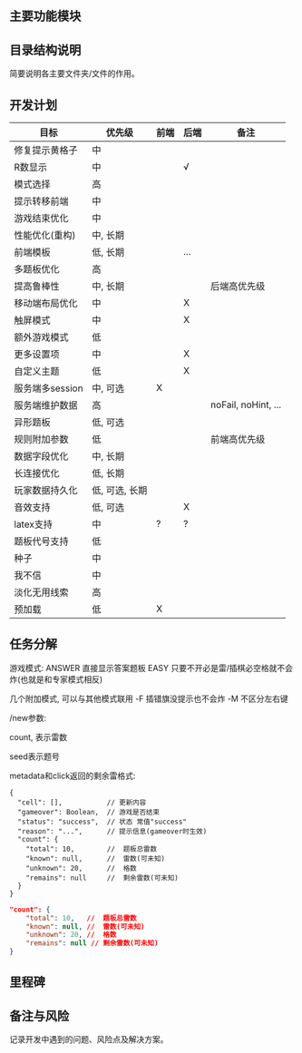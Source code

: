 ## 主要功能模块

## 目录结构说明

简要说明各主要文件夹/文件的作用。

## 开发计划

| 目标            | 优先级         | 前端 | 后端 | 备注                |
| --------------- | -------------- | ---- | ---- | ------------------- |
| 修复提示黄格子  | 中             |      |      |                     |
| R数显示         | 中             |      | √   |                     |
| 模式选择        | 高             |      |      |                     |
| 提示转移前端    | 中             |      |      |                     |
| 游戏结束优化    | 中             |      |      |                     |
| 性能优化(重构)  | 中, 长期       |      |      |                     |
| 前端模板        | 低, 长期       |      | ...  |                     |
| 多题板优化      | 高             |      |      |                     |
| 提高鲁棒性      | 中, 长期       |      |      | 后端高优先级        |
| 移动端布局优化  | 中             |      | X    |                     |
| 触屏模式        | 中             |      | X    |                     |
| 额外游戏模式    | 低             |      |      |                     |
| 更多设置项      | 中             |      | X    |                     |
| 自定义主题      | 低             |      | X    |                     |
| 服务端多session | 中, 可选       | X    |      |                     |
| 服务端维护数据  | 高             |      |      | noFail, noHint, ... |
| 异形题板        | 低, 可选       |      |      |                     |
| 规则附加参数    | 低             |      |      | 前端高优先级        |
| 数据字段优化    | 中, 长期       |      |      |                     |
| 长连接优化      | 低, 长期       |      |      |                     |
| 玩家数据持久化  | 低, 可选, 长期 |      |      |                     |
| 音效支持        | 低, 可选       |      | X    |                     |
| latex支持       | 中             | ?    | ?    |                     |
| 题板代号支持    | 低             |      |      |                     |
| 种子            | 中             |      |      |                     |
| 我不信          | 中             |      |      |                     |
| 淡化无用线索    | 高             |      |      |                     |
| 预加载          | 低             | X    |      |                     |

## 任务分解

游戏模式:
ANSWER 直接显示答案题板
EASY 只要不开必是雷/插棋必空格就不会炸(也就是和专家模式相反)

几个附加模式, 可以与其他模式联用
-F 插错旗没提示也不会炸
-M 不区分左右键

/new参数:

count, 表示雷数

seed表示题号

metadata和click返回的剩余雷格式:

```
{
  "cell": [],           // 更新内容
  "gameover": Boolean,  // 游戏是否结束
  "status": "success",  // 状态 常值"success"
  "reason": "...",      // 提示信息(gameover时生效)
  "count": {
    "total": 10,        //  题板总雷数
    "known": null,      //  雷数(可未知)
    "unknown": 20,      //  格数
    "remains": null     //  剩余雷数(可未知)
  }
}
```

```json
"count": {
    "total": 10,   //  题板总雷数
    "known": null, //  雷数(可未知)
    "unknown": 20, //  格数
    "remains": null // 剩余雷数(可未知)
}
```

## 里程碑

## 备注与风险

记录开发中遇到的问题、风险点及解决方案。
